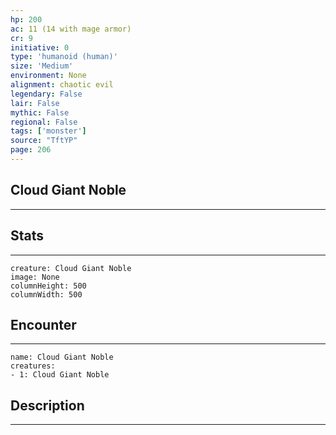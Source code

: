 ```yaml
---
hp: 200
ac: 11 (14 with mage armor)
cr: 9
initiative: 0
type: 'humanoid (human)'    
size: 'Medium'
environment: None
alignment: chaotic evil
legendary: False
lair: False
mythic: False
regional: False
tags: ['monster']
source: "TftYP"
page: 206
---
```


## Cloud Giant Noble
---



## Stats
---

```statblock
creature: Cloud Giant Noble
image: None
columnHeight: 500
columnWidth: 500
```

## Encounter
---

```encounter-table
name: Cloud Giant Noble
creatures:
- 1: Cloud Giant Noble
```

## Description
---




